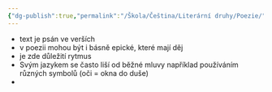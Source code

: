 ```yaml
---
{"dg-publish":true,"permalink":"/Škola/Čeština/Literární druhy/Poezie/","created":"2023-11-28T18:24:13.027+01:00","updated":"2024-05-15T18:23:57.484+02:00"}
---
```


- text je psán ve verších
- v poezii mohou být i básně epické, které mají děj
- je zde důležití rytmus
- Svým jazykem se často liší od běžné mluvy například používáním různých symbolů (oči = okna do duše)
- 